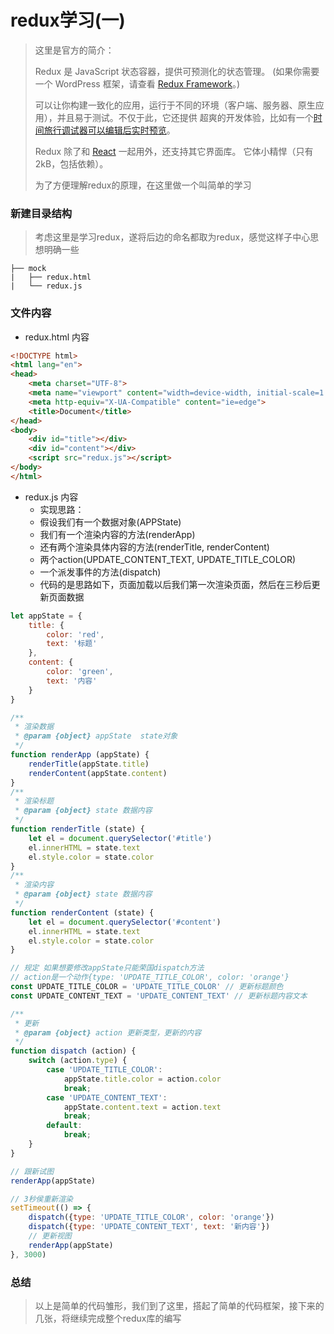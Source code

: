 # redux学习(一)

> 这里是官方的简介：
>
> Redux 是 JavaScript 状态容器，提供可预测化的状态管理。 (如果你需要一个 WordPress 框架，请查看 [Redux Framework](https://reduxframework.com/)。)
>
> 可以让你构建一致化的应用，运行于不同的环境（客户端、服务器、原生应用），并且易于测试。不仅于此，它还提供 超爽的开发体验，比如有一个[时间旅行调试器可以编辑后实时预览](https://github.com/gaearon/redux-devtools)。
>
> Redux 除了和 [React](https://facebook.github.io/react/) 一起用外，还支持其它界面库。 它体小精悍（只有2kB，包括依赖）。
>
> 为了方便理解redux的原理，在这里做一个叫简单的学习

### 新建目录结构

> 考虑这里是学习redux，遂将后边的命名都取为redux，感觉这样子中心思想明确一些

```
├── mock
|   ├── redux.html
|   └── redux.js
```

### 文件内容

- redux.html 内容

```html
<!DOCTYPE html>
<html lang="en">
<head>
    <meta charset="UTF-8">
    <meta name="viewport" content="width=device-width, initial-scale=1.0">
    <meta http-equiv="X-UA-Compatible" content="ie=edge">
    <title>Document</title>
</head>
<body>
    <div id="title"></div>
    <div id="content"></div>
    <script src="redux.js"></script>
</body>
</html>
```

- redux.js 内容
  - 实现思路：
  - 假设我们有一个数据对象(APPState)
  - 我们有一个渲染内容的方法(renderApp)
  - 还有两个渲染具体内容的方法(renderTitle, renderContent)
  - 两个action(UPDATE_CONTENT_TEXT, UPDATE_TITLE_COLOR)
  - 一个派发事件的方法(dispatch)
  - 代码的是思路如下，页面加载以后我们第一次渲染页面，然后在三秒后更新页面数据

```javascript
let appState = {
    title: {
        color: 'red',
        text: '标题'
    },
    content: {
        color: 'green',
        text: '内容'
    }
}

/**
 * 渲染数据
 * @param {object} appState  state对象
 */
function renderApp (appState) {
    renderTitle(appState.title)
    renderContent(appState.content)
}
/**
 * 渲染标题
 * @param {object} state 数据内容
 */
function renderTitle (state) {
    let el = document.querySelector('#title')
    el.innerHTML = state.text
    el.style.color = state.color
}
/**
 * 渲染内容
 * @param {object} state 数据内容
 */
function renderContent (state) {
    let el = document.querySelector('#content')
    el.innerHTML = state.text
    el.style.color = state.color
}

// 规定 如果想要修改appState只能荣国dispatch方法
// action是一个动作{type: 'UPDATE_TITLE_COLOR', color: 'orange'}
const UPDATE_TITLE_COLOR = 'UPDATE_TITLE_COLOR' // 更新标题颜色
const UPDATE_CONTENT_TEXT = 'UPDATE_CONTENT_TEXT' // 更新标题内容文本

/**
 * 更新
 * @param {object} action 更新类型，更新的内容
 */
function dispatch (action) {
    switch (action.type) {
        case 'UPDATE_TITLE_COLOR':
            appState.title.color = action.color
            break;
        case 'UPDATE_CONTENT_TEXT':
            appState.content.text = action.text
            break;
        default:
            break;
    }
}

// 跟新试图
renderApp(appState)

// 3秒侯重新渲染
setTimeout(() => {
    dispatch({type: 'UPDATE_TITLE_COLOR', color: 'orange'})
    dispatch({type: 'UPDATE_CONTENT_TEXT', text: '新内容'})
    // 更新视图
    renderApp(appState)
}, 3000)

```

### 总结 

> 以上是简单的代码雏形，我们到了这里，搭起了简单的代码框架，接下来的几张，将继续完成整个redux库的编写